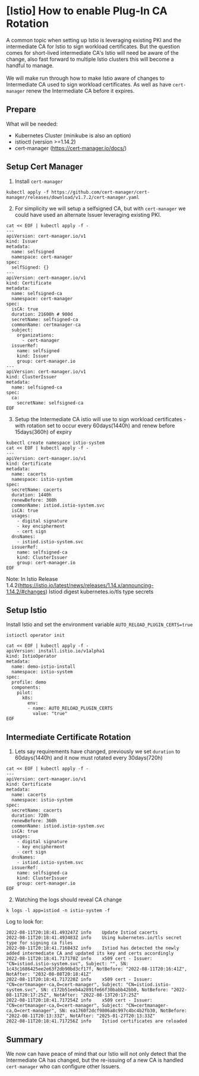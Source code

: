 # [Istio] How to enable Plug-In CA Rotation

A common topic when setting up Istio is leveraging existing PKI and the intermediate CA for Istio to sign workload certificates.  But the question comes for short-lived intermediate CA's Istio will need be aware of the change, also fast forward to multiple Istio clusters this will become a handful to manage.
<br>
<br>
We will make run through how to make Istio aware of changes to Intermediate CA used to sign workload certificates.  As well as have `cert-manager` renew the Intermediate CA before it expires.

## Prepare
What will be needed:
- Kubernetes Cluster (minikube is also an option)
- istioctl (version >=1.14.2)
- cert-manager (https://cert-manager.io/docs/)

## Setup Cert Manager
1. Install `cert-manager`

```
kubectl apply -f https://github.com/cert-manager/cert-manager/releases/download/v1.7.2/cert-manager.yaml
```

2. For simplicity we will setup a selfsigned CA, but with `cert-manager` we could have used an alternate Issuer leveraging existing PKI.
```
cat << EOF | kubectl apply -f -
---
apiVersion: cert-manager.io/v1
kind: Issuer
metadata:
  name: selfsigned
  namespace: cert-manager
spec:
  selfSigned: {}
---
apiVersion: cert-manager.io/v1
kind: Certificate
metadata:
  name: selfsigned-ca
  namespace: cert-manager
spec:
  isCA: true
  duration: 21600h # 900d
  secretName: selfsigned-ca
  commonName: certmanager-ca
  subject:
    organizations:
      - cert-manager
  issuerRef:
    name: selfsigned
    kind: Issuer
    group: cert-manager.io
---
apiVersion: cert-manager.io/v1
kind: ClusterIssuer
metadata:
  name: selfsigned-ca
spec:
  ca:
    secretName: selfsigned-ca
EOF
```

3. Setup the Intermediate CA istio will use to sign workload certificates - with rotation set to occur every 60days(1440h) and renew before 15days(360h) of expiry
```
kubectl create namespace istio-system
cat << EOF | kubectl apply -f -
---
apiVersion: cert-manager.io/v1
kind: Certificate
metadata:
  name: cacerts
  namespace: istio-system
spec:
  secretName: cacerts
  duration: 1440h
  renewBefore: 360h
  commonName: istiod.istio-system.svc
  isCA: true
  usages:
    - digital signature
    - key encipherment
    - cert sign
  dnsNames:
    - istiod.istio-system.svc
  issuerRef:
    name: selfsigned-ca
    kind: ClusterIssuer
    group: cert-manager.io
EOF
```

Note: In Istio Release 1.4.2(https://istio.io/latest/news/releases/1.14.x/announcing-1.14.2/#changes) Istiod digest kubernetes.io/tls type secrets

## Setup Istio
Install Istio and set the environment variable `AUTO_RELOAD_PLUGIN_CERTS=true`

```
istioctl operator init

cat << EOF | kubectl apply -f -
apiVersion: install.istio.io/v1alpha1
kind: IstioOperator
metadata:
  name: demo-istio-install
  namespace: istio-system
spec:
  profile: demo
  components:
    pilot:
      k8s:
        env:
        - name: AUTO_RELOAD_PLUGIN_CERTS
          value: "true"
EOF
```

## Intermediate Certificate Rotation
1. Lets say requirements have changed, previously we set `duration` to 60days(1440h) and it now must rotated every 30days(720h)

```
cat << EOF | kubectl apply -f -
---
apiVersion: cert-manager.io/v1
kind: Certificate
metadata:
  name: cacerts
  namespace: istio-system
spec:
  secretName: cacerts
  duration: 720h 
  renewBefore: 360h
  commonName: istiod.istio-system.svc
  isCA: true
  usages:
    - digital signature
    - key encipherment
    - cert sign
  dnsNames:
    - istiod.istio-system.svc
  issuerRef:
    name: selfsigned-ca
    kind: ClusterIssuer
    group: cert-manager.io
EOF
```

2. Watching the logs should reveal CA change
```
k logs -l app=istiod -n istio-system -f
```

Log to look for:
```
2022-08-11T20:18:41.493247Z	info	Update Istiod cacerts
2022-08-11T20:18:41.493483Z	info	Using kubernetes.io/tls secret type for signing ca files
2022-08-11T20:18:41.716843Z	info	Istiod has detected the newly added intermediate CA and updated its key and certs accordingly
2022-08-11T20:18:41.717170Z	info	x509 cert - Issuer: "CN=istiod.istio-system.svc", Subject: "", SN: 1c43c1686425ee2e63f2db90bd3cf17f, NotBefore: "2022-08-11T20:16:41Z", NotAfter: "2032-08-08T20:18:41Z"
2022-08-11T20:18:41.717220Z	info	x509 cert - Issuer: "CN=certmanager-ca,O=cert-manager", Subject: "CN=istiod.istio-system.svc", SN: c172b51eeb4a2891fe66f30babb42bb0, NotBefore: "2022-08-11T20:17:25Z", NotAfter: "2022-08-13T20:17:25Z"
2022-08-11T20:18:41.717254Z	info	x509 cert - Issuer: "CN=certmanager-ca,O=cert-manager", Subject: "CN=certmanager-ca,O=cert-manager", SN: ea1760f2dcf9806a8c997c4bc4b2fb30, NotBefore: "2022-08-11T20:13:33Z", NotAfter: "2025-01-27T20:13:33Z"
2022-08-11T20:18:41.717256Z	info	Istiod certificates are reloaded
```

## Summary

We now can have peace of mind that our Istio will not only detect that the Intermediate CA has changed, but the re-issuing of a new CA is handled `cert-manager` who can configure other Issuers.
